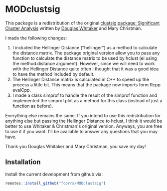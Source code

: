 
<!-- README.md is generated from README.Rmd. Please edit that file -->
MODclustsig
===========

This package is a redistribution of the original [clustsig package: Significant Cluster Analysis](https://cran.r-project.org/web/packages/clustsig/index.html) written by [Douglas Whitaker](http://www.douglaswhitaker.com) and Mary Christman.

I made the following changes:

1.  I included the Hellinger Distance ("hellinger") as a method to calculate the distance matrix. The package original version allow you to pass any function to calculate the distance matrix to be used by hclust (ei using the method.distance argument). However, since we will need to work with the Hellinger Distance quite often I thought that it was a good idea to have the method included by default.
2.  The Hellinger Distance matrix is calculated in C++ to speed up the process a little bit. This means that the package now imports form Rcpp evalCpp.
3.  I made a class simprof to handle the result of the simprof function and implemented the simprof.plot as a method for this class (instead of just a function as before).

Everything else remains the same. If you intend to use this redistribution for anything else but passing the Hellinger Distance to hclust, I think it would be better to use Whitaker & Christman's original version. Anyways, you are free to use it if you want. I'll be available to answer any questions that you may have.

Thank you Douglas Whitaker and Mary Christman, you save my day!

Installation
------------

Install the current development from github via:

``` r
remotes::install_github("fcorra/MODclustsig")
```
